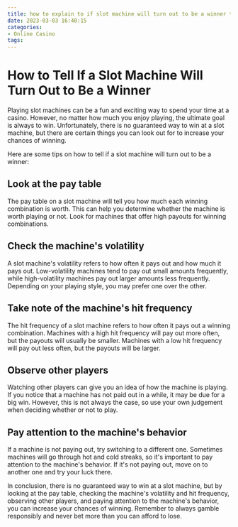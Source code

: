 ```yaml
---
title: how to explain to if slot machine will turn out to be a winner toto site
date: 2023-03-03 16:40:15
categories:
- Online Casino
tags:
---
```

# How to Tell If a Slot Machine Will Turn Out to Be a Winner

Playing slot machines can be a fun and exciting way to spend your time at a casino. However, no matter how much you enjoy playing, the ultimate goal is always to win. Unfortunately, there is no guaranteed way to win at a slot machine, but there are certain things you can look out for to increase your chances of winning.

Here are some tips on how to tell if a slot machine will turn out to be a winner:

## Look at the pay table

The pay table on a slot machine will tell you how much each winning combination is worth. This can help you determine whether the machine is worth playing or not. Look for machines that offer high payouts for winning combinations.

## Check the machine's volatility

A slot machine's volatility refers to how often it pays out and how much it pays out. Low-volatility machines tend to pay out small amounts frequently, while high-volatility machines pay out larger amounts less frequently. Depending on your playing style, you may prefer one over the other.

## Take note of the machine's hit frequency

The hit frequency of a slot machine refers to how often it pays out a winning combination. Machines with a high hit frequency will pay out more often, but the payouts will usually be smaller. Machines with a low hit frequency will pay out less often, but the payouts will be larger.

## Observe other players

Watching other players can give you an idea of how the machine is playing. If you notice that a machine has not paid out in a while, it may be due for a big win. However, this is not always the case, so use your own judgement when deciding whether or not to play.

## Pay attention to the machine's behavior

If a machine is not paying out, try switching to a different one. Sometimes machines will go through hot and cold streaks, so it's important to pay attention to the machine's behavior. If it's not paying out, move on to another one and try your luck there.

In conclusion, there is no guaranteed way to win at a slot machine, but by looking at the pay table, checking the machine's volatility and hit frequency, observing other players, and paying attention to the machine's behavior, you can increase your chances of winning. Remember to always gamble responsibly and never bet more than you can afford to lose.